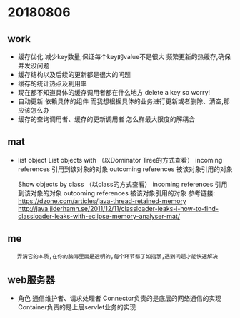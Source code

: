 # 20180806
## work
   * 缓存优化
     减少key数量,保证每个key的value不是很大
     频繁更新的热缓存,确保并发没问题
   * 缓存结构以及后续的更新都是很大的问题 
   * 缓存的统计热点及利用率
   * 现在都不知道具体的缓存调用者都在什么地方
     delete a key so  worry!
   * 自动更新 依赖具体的组件
     而我想根据具体的业务进行更新或者删除、清空,那应该怎么办
   * 缓存的查询调用者、缓存的更新调用者 
     怎么样最大限度的解耦合


## mat
* list object
	List objects with （以Dominator Tree的方式查看）
	incoming references 引用到该对象的对象
	outcoming references 被该对象引用的对象

	Show objects by class （以class的方式查看）
	incoming references 引用到该对象的对象
	outcoming references 被该对象引用的对象
	参考链接:
	https://dzone.com/articles/java-thread-retained-memory
	http://java.jiderhamn.se/2011/12/11/classloader-leaks-i-how-to-find-classloader-leaks-with-eclipse-memory-analyser-mat/
##  me 
       弄清它的本质,在你的脑海里面是透明的,每个环节都了如指掌,遇到问题才能快速解决


## web服务器
 *  角色
    通信维护者、请求处理者
	Connector负责的是底层的网络通信的实现
	Container负责的是上层servlet业务的实现

